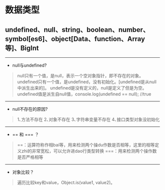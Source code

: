 # 数据类型
## undefined、null、string、boolean、number、symbol[es6]、object[Data、function、Array等]、BigInt

***

* null与undefined?
> null只有一个值，是null，表示一个空对象指针，即不存在的对象。
> undefined只有一个值，是undefined，没有初始化。[undefined是从null中派生出来的]。
> undefined是没有定义的，null是定义了但是为空。
> undefined值是派生自null值，console.log(undefined == null); //true

***

* null不存在的原因?
> 1､方法不存在
> 2､对象不存在
> 3､字符串变量不存在
> 4､接口类型对象没初始化 

***

* == 和 === ？
> ==：运算符称作相bai等，用来检测两个操du作数是否相等，这里的相等定义zhi的非常宽松，可以允许进dao行类型转换
> ===：用来检测两个操作数是否严格相等

***

* 对象比较？
> 遍历比较key和value，Object.is(value1, value2)。


